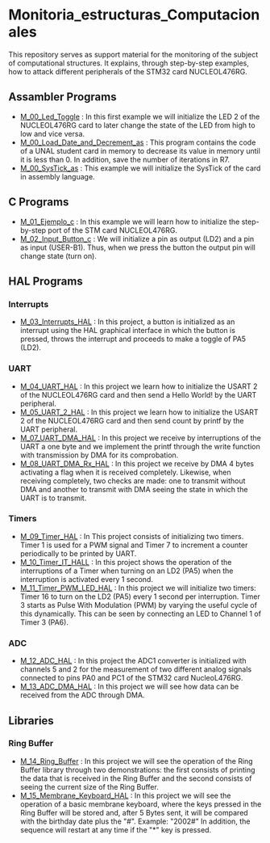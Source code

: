# Monitoria_estructuras_Computacionales
This repository serves as support material for the monitoring of the subject of computational structures. It explains, through step-by-step examples, how to attack different peripherals of the STM32 card NUCLEOL476RG.

## Assambler Programs
* [M_00_Led_Toggle](https://github.com/Tjimenez1303/Monitoria_estructuras_Computacionales/tree/main/M_00_Led_Toggle) : In this first example we will initialize the LED 2 of the NUCLEOL476RG card to later change the state of the LED from high to low and vice versa.
* [M_00_Load_Date_and_Decrement_as](https://github.com/Tjimenez1303/Monitoria_estructuras_Computacionales/tree/main/M_00_Load_Date_and_Decrement_as) : This program contains the code of a UNAL student card in memory to decrease its value in memory until it is less than 0. In addition, save the number of iterations in R7. 
* [M_00_SysTick_as](https://github.com/Tjimenez1303/Monitoria_estructuras_Computacionales/tree/main/M_00_SysTick_as) : This example we will initialize the SysTick of the card in assembly language. 

## C Programs
* [M_01_Ejemplo_c](https://github.com/Tjimenez1303/Monitoria_estructuras_Computacionales/tree/main/M_01_Ejemplo_c) : In this example we will learn how to initialize the step-by-step port of the STM card NUCLEOL476RG.
* [M_02_Input_Button_c](https://github.com/Tjimenez1303/Monitoria_estructuras_Computacionales/tree/main/M_02_Input_Button_c) : We will initialize a pin as output (LD2) and a pin as input (USER-B1). Thus, when we press the button the output pin will change state (turn on).

## HAL Programs
### Interrupts
* [M_03_Interrupts_HAL](https://github.com/Tjimenez1303/Monitoria_estructuras_Computacionales/tree/main/M_03_Interrupts_HAL) : In this project, a button is initialized as an interrupt using the HAL graphical interface in which the button is pressed, throws the interrupt and proceeds to make a toggle of PA5 (LD2).

### UART
* [M_04_UART_HAL](https://github.com/Tjimenez1303/Monitoria_estructuras_Computacionales/tree/main/M_04_UART_HALL) : In this project we learn how to initialize the USART 2 of the NUCLEOL476RG card and then send a Hello World! by the UART peripheral.
* [M_05_UART_2_HAL](https://github.com/Tjimenez1303/Monitoria_estructuras_Computacionales/tree/main/M_05_UART_2_HAL) : In this project we learn how to initialize the USART 2 of the NUCLEOL476RG card and then send count by printf by the UART peripheral.
* [M_07_UART_DMA_HAL](https://github.com/Tjimenez1303/Monitoria_estructuras_Computacionales/tree/main/M_07_UART_DMA_HAL) : In this project we receive by interruptions of the UART a one byte and we implement the printf through the write function with transmission by DMA for its comprobation.
* [M_08_UART_DMA_Rx_HAL](https://github.com/Tjimenez1303/Monitoria_estructuras_Computacionales/tree/main/M_08_UART_DMA_Rx_HAL) : In this project we receive by DMA 4 bytes activating a flag when it is received completely. Likewise, when receiving completely, two checks are made: one to transmit without DMA and another to transmit with DMA seeing the state in which the UART is to transmit.


### Timers
* [M_09_Timer_HAL](https://github.com/Tjimenez1303/Monitoria_estructuras_Computacionales/tree/main/M_09_Timer_HAL) : In This project consists of initializing two timers. Timer 1 is used for a PWM signal and Timer 7 to increment a counter periodically to be printed by UART.
* [M_10_Timer_IT_HALL](https://github.com/Tjimenez1303/Monitoria_estructuras_Computacionales/tree/main/M_10_Timer_IT_HAL) : In this project shows the operation of the interruptions of a Timer when turning on an LD2 (PA5) when the interruption is activated every 1 second.
* [M_11_Timer_PWM_LED_HAL](https://github.com/Tjimenez1303/Monitoria_estructuras_Computacionales/tree/main/M_11_Timer_PWM_LED_HAL) : In this project we will initialize two timers: Timer 16 to turn on the LD2 (PA5) every 1 second per interruption. Timer 3 starts as Pulse With Modulation (PWM) by varying the useful cycle of this dynamically. This can be seen by connecting an LED to Channel 1 of Timer 3 (PA6).


### ADC
* [M_12_ADC_HAL](https://github.com/Tjimenez1303/Monitoria_estructuras_Computacionales/tree/main/M_12_ADC_HAL) : In this project the ADC1 converter is initialized with channels 5 and 2 for the measurement of two different analog signals connected to pins PA0 and PC1 of the STM32 card NucleoL476RG.
* [M_13_ADC_DMA_HAL](https://github.com/Tjimenez1303/Monitoria_estructuras_Computacionales/blob/main/M_13_ADC_DMA_HAL/Core/Src/main.c) : In this project we will see how data can be received from the ADC through DMA.



## Libraries

### Ring Buffer
* [M_14_Ring_Buffer](https://github.com/Tjimenez1303/Monitoria_estructuras_Computacionales/tree/main/M_14_Ring_Buffer) : In this project we will see the operation of the Ring Buffer library through two demonstrations: the first consists of printing the data that is received in the Ring Buffer and the second consists of seeing the current size of the Ring Buffer.
* [M_15_Membrane_Keyboard_HAL](https://github.com/Tjimenez1303/Monitoria_estructuras_Computacionales/tree/main/M_15_Membrane_Keyboard_HAL) : In this project we will see the operation of a basic membrane keyboard, where the keys pressed in the Ring Buffer will be stored and, after 5 Bytes sent, it will be compared with the birthday date plus the "#". Example: "2002#" In addition, the sequence will restart at any time if the "*" key is pressed.
